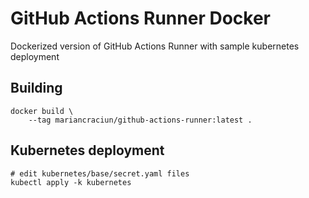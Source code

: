 # GitHub Actions Runner Docker

Dockerized version of GitHub Actions Runner with sample kubernetes deployment

## Building

```
docker build \
    --tag mariancraciun/github-actions-runner:latest .
```

## Kubernetes deployment

```
# edit kubernetes/base/secret.yaml files
kubectl apply -k kubernetes
```